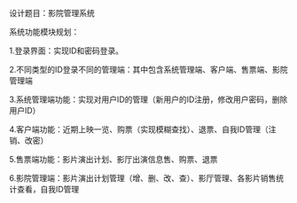 设计题目：影院管理系统

系统功能模块规划：

1.登录界面：实现ID和密码登录。

2.不同类型的ID登录不同的管理端：其中包含系统管理端、客户端、售票端、影院管理端

3.系统管理端功能：实现对用户ID的管理（新用户的ID注册，修改用户密码，删除用户ID）

4.客户端功能：近期上映一览、购票（实现模糊查找）、退票、自我ID管理（注销、改密）

5.售票端功能：影片演出计划、影厅出演信息售、购票、退票

6.影院管理端：影片演出计划管理（增、删、改、查）、影厅管理、各影片销售统计查看，自我ID管理
